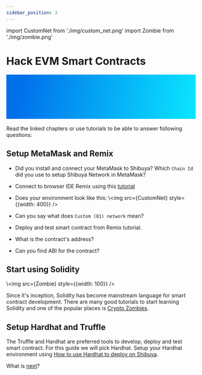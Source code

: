```yaml
---
sidebar_position: 3
---
```


import CustomNet from './img/custom_net.png'
import Zombie from './img/zombie.png'

# Hack EVM Smart Contracts

![banner](/docs/build/img/gradient2.jpg)

Read the linked chapters or use tutorials to be able to answer following questions:

## Setup MetaMask and Remix

- Did you install and connect your MetaMask to Shibuya? Which `Chain Id` did you use to setup Shibuya Network in MetaMask?

- Connect to browser IDE Remix using this [tutorial](/docs/build/builder-guides/astar_features/use_remix)

- Does your environment look like this:
  \\<img src={CustomNet} style={{width: 400}} />

- Can you say what does `Custom (81) network` mean?

- Deploy and test smart contract from Remix tutorial.

- What is the contract's address?

- Can you find ABI for the contract?

## Start using Solidity

\\<img src={Zombie} style={{width: 100}} />

Since it's inception, Solidity has become mainstream language for smart contract development. There are many good tutorials to start learning Solidity and one of the popular places is [Crypto Zombies](https://cryptozombies.io/).

## Setup Hardhat and Truffle

The Truffle and Hardhat are preferred tools to develop, deploy and test smart contract. For this guide we will pick Hardhat.
Setup your Hardhat environment using [How to use Hardhat to deploy on Shibuya](/docs/build/builder-guides/astar_features/use_hardhat).

What is [next](/docs/build/builder-guides/hacking/next)?
